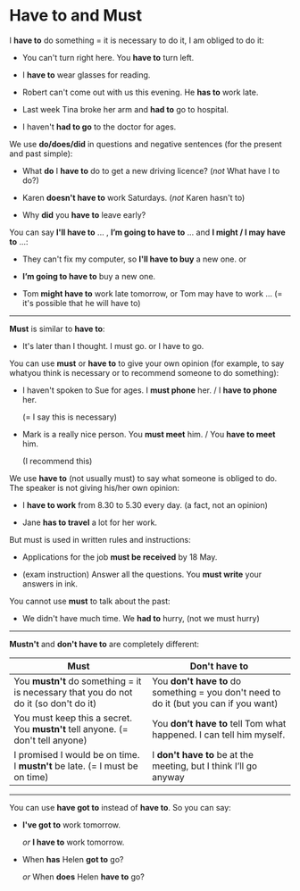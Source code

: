 # Have to and Must

I **have to** do something = it is necessary to do it, I am obliged to do it:

- You can't turn right here. You **have to** turn left.

- I **have to** wear glasses for reading.

- Robert can't come out with us this evening. He **has to** work late.

- Last week Tina broke her arm and **had to** go to hospital.

- I haven't **had to go** to the doctor for ages.

We use **do/does/did** in questions and negative sentences (for the present and past simple):

- What **do** I **have to** do to get a new driving licence? (*not* What have I to do?)

- Karen **doesn't have to** work Saturdays. (*not* Karen hasn't to)

- Why **did** you **have to** leave early?

You can say **I'll have to** ... , **I’m going to have to** ... and **I might / I may have to** ...:

- They can't fix my computer, so **I'll have to buy** a new one. or

- **I’m going to have to** buy a new one.

- Tom **might have to** work late tomorrow, or Tom may have to work ...
(= it's possible that he will have to)

---

**Must** is similar to **have to**:

- It's later than I thought. I must go. or I have to go.

You can use **must** or **have to** to give your own opinion (for example, to say whatyou think is
necessary or to recommend someone to do something):

- I haven't spoken to Sue for ages. I **must phone** her. / I **have to phone** her.

    (= I say this is necessary)

- Mark is a really nice person. You **must meet** him. / You **have to meet** him.

    (I recommend this)

We use **have to** (not usually must) to say what someone is obliged to do. The speaker is not giving
his/her own opinion:

- I **have to work** from 8.30 to 5.30 every day. (a fact, not an opinion)

- Jane **has to travel** a lot for her work.

But must is used in written rules and instructions:

- Applications for the job **must be received** by 18 May.

- (exam instruction) Answer all the questions. You **must write** your answers in ink.

You cannot use **must** to talk about the past:

- We didn't have much time. We **had to** hurry, (not we must hurry)

---

**Mustn't** and **don't have to** are completely different:

| **Must** | **Don't have to** |
| -------- | ----------- |
|You **mustn't** do something = it is necessary that you do not do it (so don't do it) | You **don't have to** do something = you don't need to do it (but you can if you want) |
| You must keep this a secret. You **mustn't** tell anyone. (= don't tell anyone) | You **don’t have to** tell Tom what happened. I can tell him myself. |
| I promised I would be on time. I **mustn't** be late. (= I must be on time) | I **don't have to** be at the meeting, but I think I’ll go anyway|

---

You can use **have got to** instead of **have to**. So you can say:

- **I've got to** work tomorrow.

    *or* **I have to** work tomorrow.

- When **has** Helen **got to** go?

    *or* When **does** Helen **have to** go?
